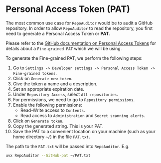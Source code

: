 # Personal Access Token (PAT)

The most common use case for `RepoAuditor` would be to audit a GitHub repository.
In order to allow `RepoAuditor` to read the repository, you first need to generate a Personal Access Token or **PAT**.

Please refer to the [GitHub documentation on Personal Access Tokens](https://docs.github.com/en/authentication/keeping-your-account-and-data-secure/managing-your-personal-access-tokens) for details about a `Fine-grained PAT` which we will be using.

To generate the Fine-grained PAT, we perform the following steps:

1. Go to `Settings -> Developer settings -> Personal Access Token -> Fine-grained tokens`.
2. Click on `Generate new token`.
3. Give the token a name and a description.
4. Set an appropriate expiration date.
5. Under `Repository Access`, select `All repositories`.
6. For permissions, we need to go to `Repository permissions`.
7. Enable the following permissions:
    - Read-Write access to `Contents`.
    - Read access to `Administration` and `Secret scanning alerts`.
8. Click on `Generate token`.
9. Copy the generated string. This is your PAT.
10. Save the PAT to a convenient location on your machine (such as your home directory `~/`) in the file `PAT.txt`.

The path to the `PAT.txt` will be passed into `RepoAuditor`. E.g.

```sh
uvx RepoAuditor --GitHub-pat ~/PAT.txt
```
